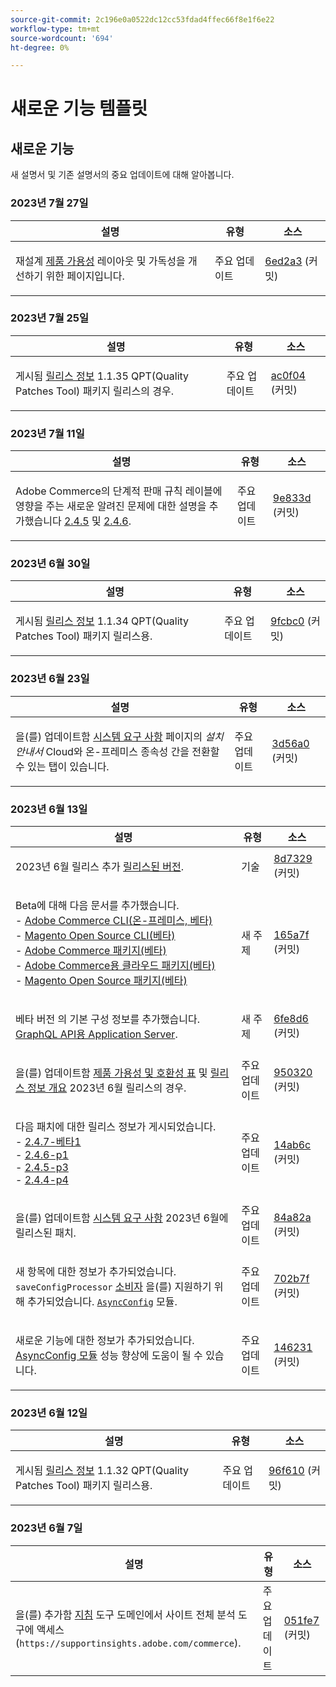```yaml
---
source-git-commit: 2c196e0a0522dc12cc53fdad4ffec66f8e1f6e22
workflow-type: tm+mt
source-wordcount: '694'
ht-degree: 0%

---
```

# 새로운 기능 템플릿

## 새로운 기능

새 설명서 및 기존 설명서의 중요 업데이트에 대해 알아봅니다.

### 2023년 7월 27일

<table style="table-layout:auto;">
  <thead>
    <tr>
      <th>설명</th>
      <th>유형</th>
      <th>소스</th>
    </tr>
  </thead>
  <tbody>
    <tr>
      <td><p>재설계 <a href="https://experienceleague.adobe.com/docs/commerce-operations/release/product-availability.html">제품 가용성</a> 레이아웃 및 가독성을 개선하기 위한 페이지입니다.</p>
</td>
      <td>주요 업데이트</td>
      <td><a href="https://github.com/AdobeDocs/commerce-operations.en/commit/6ed2a3e42cd0b85aae29652b8e36acbbda1b9e72">6ed2a3</a> (커밋)</td>
    </tr>
  </tbody>
</table>

### 2023년 7월 25일

<table style="table-layout:auto;">
  <thead>
    <tr>
      <th>설명</th>
      <th>유형</th>
      <th>소스</th>
    </tr>
  </thead>
  <tbody>
    <tr>
      <td><p>게시됨 <a href="https://experienceleague.adobe.com/docs/commerce-operations/tools/quality-patches-tool/release-notes.html">릴리스 정보</a> 1.1.35 QPT(Quality Patches Tool) 패키지 릴리스의 경우.</p>
</td>
      <td>주요 업데이트</td>
      <td><a href="https://github.com/AdobeDocs/commerce-operations.en/commit/ac0f04b7a04c5c7d3b3880b8231ffece05718558">ac0f04</a> (커밋)</td>
    </tr>
  </tbody>
</table>

### 2023년 7월 11일

<table style="table-layout:auto;">
  <thead>
    <tr>
      <th>설명</th>
      <th>유형</th>
      <th>소스</th>
    </tr>
  </thead>
  <tbody>
    <tr>
      <td><p>Adobe Commerce의 단계적 판매 규칙 레이블에 영향을 주는 새로운 알려진 문제에 대한 설명을 추가했습니다 <a href="https://experienceleague.adobe.com/docs/commerce-operations/release/notes/adobe-commerce/2-4-5.html">2.4.5</a> 및 <a href="https://experienceleague.adobe.com/docs/commerce-operations/release/notes/adobe-commerce/2-4-6.html">2.4.6</a>.</p>
</td>
      <td>주요 업데이트</td>
      <td><a href="https://github.com/AdobeDocs/commerce-operations.en/commit/9e833dad884fa6146bb5e6ce6dd5ebcb23208b80">9e833d</a> (커밋)</td>
    </tr>
  </tbody>
</table><!-- date_group -->

### 2023년 6월 30일

<table style="table-layout:auto;">
  <thead>
    <tr>
      <th>설명</th>
      <th>유형</th>
      <th>소스</th>
    </tr>
  </thead>
  <tbody>
    <tr>
      <td><p>게시됨 <a href="https://experienceleague.adobe.com/docs/commerce-operations/tools/quality-patches-tool/release-notes.html">릴리스 정보</a> 1.1.34 QPT(Quality Patches Tool) 패키지 릴리스용.</p>
</td>
      <td>주요 업데이트</td>
      <td><a href="https://github.com/AdobeDocs/commerce-operations.en/commit/9fcbc03a1b52f8aad35f2347868b266228264fad">9fcbc0</a> (커밋)</td>
    </tr>
  </tbody>
</table>

### 2023년 6월 23일

<table style="table-layout:auto;">
  <thead>
    <tr>
      <th>설명</th>
      <th>유형</th>
      <th>소스</th>
    </tr>
  </thead>
  <tbody>
    <tr>
      <td><p>을(를) 업데이트함 <a href="https://experienceleague.adobe.com/docs/commerce-operations/installation-guide/system-requirements.html">시스템 요구 사항</a> 페이지의 <em>설치 안내서</em> Cloud와 온-프레미스 종속성 간을 전환할 수 있는 탭이 있습니다.</p>
</td>
      <td>주요 업데이트</td>
      <td><a href="https://github.com/AdobeDocs/commerce-operations.en/commit/3d56a01b91a71b1c615a28588e726f0b9e58abb0">3d56a0</a> (커밋)</td>
    </tr>
  </tbody>
</table>

### 2023년 6월 13일

<table style="table-layout:auto;">
  <thead>
    <tr>
      <th>설명</th>
      <th>유형</th>
      <th>소스</th>
    </tr>
  </thead>
  <tbody>
    <tr>
      <td><p>2023년 6월 릴리스 추가 <a href="https://experienceleague.adobe.com/docs/commerce-operations/release/versions.html">릴리스된 버전</a>.</p>
</td>
      <td>기술</td>
      <td><a href="https://github.com/AdobeDocs/commerce-operations.en/commit/8d7329c2496f4d322a83ec6bcf71ef956f4284c3">8d7329</a> (커밋)</td>
    </tr>
    <tr>
      <td><p>Beta에 대해 다음 문서를 추가했습니다.<br />- <a href="https://experienceleague.adobe.com/docs/commerce-operations/reference/commerce-on-premises-beta.html">Adobe Commerce CLI(온-프레미스, 베타)</a><br />- <a href="https://experienceleague.adobe.com/docs/commerce-operations/reference/magento-open-source-beta.html">Magento Open Source CLI(베타)</a><br />- <a href="https://experienceleague.adobe.com/docs/commerce-operations/release/packages/adobe-commerce-beta.html">Adobe Commerce 패키지(베타)</a><br />- <a href="https://experienceleague.adobe.com/docs/commerce-operations/release/packages/cloud-beta.html">Adobe Commerce용 클라우드 패키지(베타)</a><br />- <a href="https://experienceleague.adobe.com/docs/commerce-operations/release/packages/magento-open-source-beta.html">Magento Open Source 패키지(베타)</a></p>
</td>
      <td>새 주제</td>
      <td><a href="https://github.com/AdobeDocs/commerce-operations.en/commit/165a7f99fa173b17e436c07dc1fbcf9323478762">165a7f</a> (커밋)</td>
    </tr>
    <tr>
      <td><p>베타 버전 의 기본 구성 정보를 추가했습니다. <a href="https://experienceleague.adobe.com/docs/commerce-operations/performance-best-practices/performance-best-practices/application-server.html">GraphQL API용 Application Server</a>.</p>
</td>
      <td>새 주제</td>
      <td><a href="https://github.com/AdobeDocs/commerce-operations.en/commit/6fe8d69933b7b2260a33b55bb2b12609addd3c90">6fe8d6</a> (커밋)</td>
    </tr>
    <tr>
      <td><p>을(를) 업데이트함 <a href="https://experienceleague.adobe.com/docs/commerce-operations/release/product-availability.html">제품 가용성 및 호환성 표</a> 및 <a href="https://experienceleague.adobe.com/docs/commerce-operations/release/notes/overview.html">릴리스 정보 개요</a> 2023년 6월 릴리스의 경우.</p>
</td>
      <td>주요 업데이트</td>
      <td><a href="https://github.com/AdobeDocs/commerce-operations.en/commit/95032071bca59ad1466aed16033a871d820c40b3">950320</a> (커밋)</td>
    </tr>
    <tr>
      <td><p>다음 패치에 대한 릴리스 정보가 게시되었습니다.<br />- <a href="https://experienceleague.adobe.com/docs/commerce-operations/release/notes/adobe-commerce/2-4-7.html">2.4.7-베타1</a><br />- <a href="https://experienceleague.adobe.com/docs/commerce-operations/release/notes/security-patches/2-4-6-p1.html">2.4.6-p1</a><br />- <a href="https://experienceleague.adobe.com/docs/commerce-operations/release/notes/security-patches/2-4-5-p3.html">2.4.5-p3</a><br />- <a href="https://experienceleague.adobe.com/docs/commerce-operations/release/notes/security-patches/2-4-4-p4.html">2.4.4-p4</a></p>
</td>
      <td>주요 업데이트</td>
      <td><a href="https://github.com/AdobeDocs/commerce-operations.en/commit/14ab6c2495ffb2ddd6321cd0fbb317df6fd866b3">14ab6c</a> (커밋)</td>
    </tr>
    <tr>
      <td><p>을(를) 업데이트함 <a href="https://experienceleague.adobe.com/docs/commerce-operations/installation-guide/system-requirements.html">시스템 요구 사항</a> 2023년 6월에 릴리스된 패치.</p>
</td>
      <td>주요 업데이트</td>
      <td><a href="https://github.com/AdobeDocs/commerce-operations.en/commit/84a82a6806e43a928be7e6743457d8fc9288338e">84a82a</a> (커밋)</td>
    </tr>
    <tr>
      <td><p>새 항목에 대한 정보가 추가되었습니다. <code class="language-plaintext highlighter-rouge">saveConfigProcessor</code> <a href="https://experienceleague.adobe.com/docs/commerce-operations/configuration-guide/message-queues/consumers.html">소비자</a> 을(를) 지원하기 위해 추가되었습니다. <a href="https://experienceleague.adobe.com/docs/commerce-operations/performance-best-practices/configuration.html#asynchronous-configuration-save"><code class="language-plaintext highlighter-rouge">AsyncConfig</code></a> 모듈.</p>
</td>
      <td>주요 업데이트</td>
      <td><a href="https://github.com/AdobeDocs/commerce-operations.en/commit/702b7f73d1bd315528c332418ed3a5f2666c3efc">702b7f</a> (커밋)</td>
    </tr>
    <tr>
      <td><p>새로운 기능에 대한 정보가 추가되었습니다. <a href="https://experienceleague.adobe.com/docs/commerce-operations/performance-best-practices/configuration.html#asynchronous-configuration-save">AsyncConfig 모듈</a> 성능 향상에 도움이 될 수 있습니다.</p>
</td>
      <td>주요 업데이트</td>
      <td><a href="https://github.com/AdobeDocs/commerce-operations.en/commit/146231fb1b559e6043b8610da02c2015b2f77d6c">146231</a> (커밋)</td>
    </tr>
  </tbody>
</table>

### 2023년 6월 12일

<table style="table-layout:auto;">
  <thead>
    <tr>
      <th>설명</th>
      <th>유형</th>
      <th>소스</th>
    </tr>
  </thead>
  <tbody>
    <tr>
      <td><p>게시됨 <a href="https://experienceleague.adobe.com/docs/commerce-operations/tools/quality-patches-tool/release-notes.html">릴리스 정보</a> 1.1.32 QPT(Quality Patches Tool) 패키지 릴리스용.</p>
</td>
      <td>주요 업데이트</td>
      <td><a href="https://github.com/AdobeDocs/commerce-operations.en/commit/96f6107732880601f3788ae73bebef3039aa85c3">96f610</a> (커밋)</td>
    </tr>
  </tbody>
</table>

### 2023년 6월 7일

<table style="table-layout:auto;">
  <thead>
    <tr>
      <th>설명</th>
      <th>유형</th>
      <th>소스</th>
    </tr>
  </thead>
  <tbody>
    <tr>
      <td><p>을(를) 추가함 <a href="https://experienceleague.adobe.com/docs/commerce-operations/tools/site-wide-analysis-tool/access.html">지침</a> 도구 도메인에서 사이트 전체 분석 도구에 액세스(<code class="language-plaintext highlighter-rouge">https://supportinsights.adobe.com/commerce</code>).</p>
</td>
      <td>주요 업데이트</td>
      <td><a href="https://github.com/AdobeDocs/commerce-operations.en/commit/051fe7707cef593027bcff93ae39adfc5cf1af3c">051fe7</a> (커밋)</td>
    </tr>
  </tbody>
</table><!-- date_group --><!-- month_group --><!-- year_group -->
